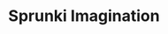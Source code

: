 ---
slug: sprunki-imagination
title: Sprunki Imagination
description: "Sprunki Imagination is an exciting online game. Play for free directly in your browser!"
icon: /images/popular_mods/Sprunki Imagination.png
url: https://wowtbc.net/sprunkin/sprunki-imagination/index.html
previewImage: /images/popular_mods/Sprunki Imagination.png
type: popular mods

# SEO配置
seo:
  title: "Sprunki Imagination - Play Free Online Game | Fun Browser Games"
  description: "Sprunki Imagination - Play this fun online game for free in your browser. No download required!"
  ogImage: "/images/popular_mods/Sprunki Imagination.png"
  keywords: "sprunki-imagination, online game, browser game, free game, popular mods game, play online"

videoUrls:
  - https://www.youtube.com/embed/example1
  - https://www.youtube.com/embed/example2

whyPlay:
  title: "Why Play Sprunki Imagination?"
  items:
    - "Immersive Gameplay: Sprunki Imagination offers an engaging and immersive gaming experience that will keep you entertained for hours"
    - "Challenging Levels: Test your skills with increasingly difficult challenges and obstacles"
    - "Beautiful Graphics: Enjoy stunning visuals and smooth animations that bring the game world to life"
    - "Regular Updates: New content and features are added regularly to keep the game fresh and exciting"
    - "Free to Play: Experience all the fun without spending a penny"
    - "Community Features: Connect with other players, share strategies, and compete for high scores"
    - "Cross-Platform: Play on any device with a web browser, no downloads required"

features:
  title: "Key Features of Sprunki Imagination"
  image: "/images/popular_mods/Sprunki Imagination.png"
  items:
    - "Intuitive Controls: Easy to learn controls make Sprunki Imagination accessible for players of all skill levels"
    - "Multiple Game Modes: Enjoy various gameplay options that provide different challenges and experiences"
    - "Character Customization: Personalize your gaming experience with unique characters and items"
    - "Achievement System: Complete special tasks to earn rewards and recognition"
    - "Leaderboards: Compete with players worldwide and see who can achieve the highest scores"

characteristics:
  title: "Game Characteristics"
  image: "/images/popular_mods/Sprunki Imagination.png"
  items:
    - "Genre: Popular mods game with elements of strategy and skill"
    - "Difficulty: Suitable for both casual gamers and those seeking a challenge"
    - "Play Time: Quick sessions or extended gameplay, depending on your preference"
    - "Art Style: Vibrant and engaging visuals that enhance the gaming experience"
    - "Sound Design: Immersive audio that complements the gameplay perfectly"

info: "Sprunki Imagination is an exciting online game that offers players a unique and engaging gaming experience. With its intuitive controls, stunning visuals, and challenging gameplay, Sprunki Imagination provides hours of entertainment for players of all ages and skill levels. Whether you're looking for a quick gaming session during a break or an extended play session, Sprunki Imagination delivers an immersive experience that will keep you coming back for more. The game features multiple levels of increasing difficulty, ensuring that players are constantly challenged as they progress. With regular updates adding new content and features, Sprunki Imagination remains fresh and exciting, providing endless entertainment options for its growing community of players."

howToPlayIntro: "Welcome to Sprunki Imagination! This guide will walk you through the basics and help you master the game. Whether you're a beginner or looking to improve your skills, these tips and instructions will enhance your gaming experience."

howToPlaySteps:
  - title: "Getting Started"
    description: "Begin your Sprunki Imagination adventure by familiarizing yourself with the controls. Use your keyboard or mouse to navigate through the game interface. The tutorial will guide you through the basic mechanics and help you understand the objectives."
  - title: "Understanding the Objectives"
    description: "In Sprunki Imagination, your main goal is to progress through levels by completing specific objectives. Each level presents unique challenges that require different strategies and approaches."
  - title: "Mastering the Controls"
    description: "Practice using the controls to improve your precision and reaction time. Sprunki Imagination requires quick reflexes and strategic thinking to overcome obstacles and defeat opponents."
  - title: "Utilizing Power-ups"
    description: "Collect power-ups throughout the game to enhance your abilities and overcome difficult challenges. Each power-up offers unique advantages that can be crucial for success."
  - title: "Developing Strategies"
    description: "As you progress in Sprunki Imagination, develop effective strategies for different scenarios. Analyze patterns, anticipate challenges, and adapt your approach to maximize your performance."

faq:
  title: "Frequently Asked Questions about Sprunki Imagination"
  items:
    - question: "Is Sprunki Imagination free to play?"
      answer: "Yes, Sprunki Imagination is completely free to play directly in your web browser. No downloads or purchases are required to enjoy the full game experience."
    - question: "Can I play Sprunki Imagination on mobile devices?"
      answer: "Yes, Sprunki Imagination is optimized for both desktop and mobile play. You can enjoy the game on any device with a web browser and internet connection."
    - question: "Are there any in-game purchases?"
      answer: "While Sprunki Imagination is free to play, there may be optional in-game purchases available for cosmetic items or additional features that don't affect core gameplay."
    - question: "How often is Sprunki Imagination updated?"
      answer: "The developers regularly update Sprunki Imagination with new content, features, and improvements based on player feedback and game performance."
    - question: "Can I play Sprunki Imagination offline?"
      answer: "Currently, Sprunki Imagination requires an internet connection to play as it's a browser-based online game."
    - question: "Is Sprunki Imagination suitable for children?"
      answer: "Yes, Sprunki Imagination is designed to be family-friendly and suitable for players of all ages."
    - question: "How do I report bugs or issues?"
      answer: "If you encounter any problems while playing Sprunki Imagination, you can report them through the game's support page or contact the developers directly through their website."
    - question: "Still Have Questions?"
      answer: "If you have additional questions about Sprunki Imagination that aren't covered in this FAQ, please visit our support center or contact our customer service team for assistance."
---